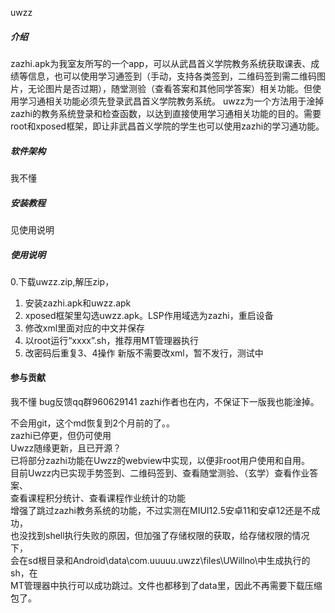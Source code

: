 uwzz

##### 介绍
  zazhi.apk为我室友所写的一个app，可以从武昌首义学院教务系统获取课表、成绩等信息，也可以使用学习通签到（手动，支持各类签到，二维码签到需二维码图片，无论图片是否过期），随堂测验（查看答案和其他同学答案）相关功能。但使用学习通相关功能必须先登录武昌首义学院教务系统。
  uwzz为一个方法用于淦掉zazhi的教务系统登录和检查函数，以达到直接使用学习通相关功能的目的。需要root和xposed框架，即让非武昌首义学院的学生也可以使用zazhi的学习通功能。

##### 软件架构
我不懂


##### 安装教程
见使用说明

##### 使用说明
0.下载uwzz.zip,解压zip，
1.  安装zazhi.apk和uwzz.apk
2.  xposed框架里勾选uwzz.apk。LSP作用域选为zazhi，重启设备
3.  修改xml里面对应的中文并保存
4.  以root运行“xxxx”.sh，推荐用MT管理器执行
5.  改密码后重复3、4操作
新版不需要改xml，暂不发行，测试中
#### 参与贡献
我不懂
bug反馈qq群960629141 
zazhi作者也在内，不保证下一版我也能淦掉。  

不会用git，这个md恢复到2个月前的了。。  
zazhi已停更，但仍可使用  
Uwzz随缘更新，且已开源？  
已将部分zazhi功能在Uwzz的webview中实现，以便非root用户使用和自用。  
目前Uwzz内已实现手势签到、二维码签到、查看随堂测验、（玄学）查看作业答案、  
查看课程积分统计、查看课程作业统计的功能  
增强了跳过zazhi教务系统的功能，不过实测在MIUI12.5安卓11和安卓12还是不成功，  
也没找到shell执行失败的原因，但加强了存储权限的获取，给存储权限的情况下，  
会在sd根目录和Android\data\com.uuuuu.uwzz\files\UWillno\中生成执行的sh，在  
MT管理器中执行可以成功跳过。文件也都移到了data里，因此不再需要下载压缩包了。  


